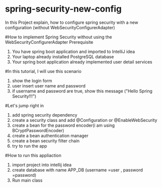# spring-security-new-config
In this Project explain, how to configure spring security with a new configuration (without WebSecurityConfigurerAdapter)

#How to implement Spring Security without using the WebSecurityConfigurerAdapter
Prerequisite
1. You have spring boot application and imported to IntelliJ idea
2. Your laptop already installed PostgreSQL database
3. Your spring boot application already implemented user detail services

#In this tutorial, I will use this scenario
1. show the login form
2. user insert user name and password
3. if username and password are true, show this message ("Hello Spring Security!!!")

#Let's jump right in
1. add spring security dependency
2. create a security class and add @Configuration or @EnableWebSecurity
3. create a bean for the password encoder(i am using BCryptPasswordEncoder)
4. create a bean authentication manager
5. create a bean security filter chain
6. try to run the app

#How to run this appliaction
1. import project into intellij idea
2. create database with name APP_DB (username =user , password =password)
3. Run main class
